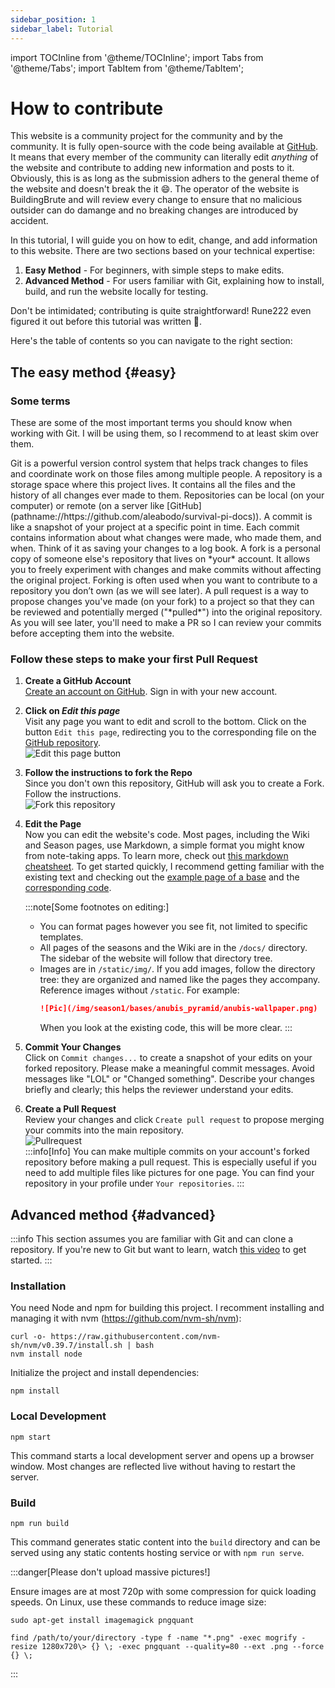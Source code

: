 ```yaml
---
sidebar_position: 1
sidebar_label: Tutorial
---
```


import TOCInline from '@theme/TOCInline';
import Tabs from '@theme/Tabs';
import TabItem from '@theme/TabItem';

# How to contribute

This website is a community project for the community and by the community. It is fully open-source with the code being available at [GitHub](pathname://https://github.com/aleabodo/survival-pi-docs). It means that every member of the community can literally edit *anything* of the website and contribute to adding new information and posts to it. Obviously, this is as long as the submission adhers to the general theme of the website and doesn't break the it 😄. The operator of the website is BuildingBrute and will review every change to ensure that no malicious outsider can do damange and no breaking changes are introduced by accident.

In this tutorial, I will guide you on how to edit, change, and add information to this website. There are two sections based on your technical expertise: 

1. **Easy Method** - For beginners, with simple steps to make edits.
2. **Advanced Method** - For users familiar with Git, explaining how to install, build, and run the website locally for testing.

Don't be intimidated; contributing is quite straightforward! Rune222 even figured it out before this tutorial was written 🤙.

Here's the table of contents so you can navigate to the right section:

<TOCInline toc={toc} />

## The easy method {#easy}

### Some terms

These are some of the most important terms you should know when working with Git. I will be using them, so I recommend to at least skim over them.

<Tabs>
  <TabItem value="git" label="Git" default>
    Git is a powerful version control system that helps track changes to files and coordinate work on those files among multiple people. 
  </TabItem>
  <TabItem value="repo" label="Repository (Repo) 💾">
    A repository is a storage space where this project lives. It contains all the files and the history of all changes ever made to them. Repositories can be local (on your computer) or remote (on a server like [GitHub](pathname://https://github.com/aleabodo/survival-pi-docs)).
  </TabItem>
  <TabItem value="commit" label="Commit ✅">
    A commit is like a snapshot of your project at a specific point in time. Each commit contains information about what changes were made, who made them, and when. Think of it as saving your changes to a log book.
  </TabItem>
  <TabItem value="fork" label="Fork 🍴">
    A fork is a personal copy of someone else's repository that lives on *your* account. It allows you to freely experiment with changes and make commits without affecting the original project. Forking is often used when you want to contribute to a repository you don’t own (as we will see later).
  </TabItem>
  <TabItem value="pullrequest" label="Pull Request (PR) 📩">
    A pull request is a way to propose changes you've made (on your fork) to a project so that they can be reviewed and potentially merged ("*pulled*") into the original repository. As you will see later, you'll need to make a PR so I can review your commits before accepting them into the website.
  </TabItem>
</Tabs>

### Follow these steps to make your first Pull Request

1. **Create a GitHub Account** \
    [Create an account on GitHub](pathname://https://github.com/signup). Sign in with your new account.

2. **Click on *Edit this page*** \
    Visit any page you want to edit and scroll to the bottom. Click on the button `Edit this page`, redirecting you to the corresponding file on the [GitHub repository](pathname://https://github.com/aleabodo/survival-pi-docs). \
    ![Edit this page button](/img/wiki/edit-this-page.png)

3. **Follow the instructions to fork the Repo** \
    Since you don't own this repository, GitHub will ask you to create a Fork. Follow the instructions. \
    ![Fork this repository](/img/wiki/fork-this-repository.png)

1. **Edit the Page** \
    Now you can edit the website's code. Most pages, including the Wiki and Season pages, use Markdown, a simple format you might know from note-taking apps. To learn more, check out [this markdown cheatsheet](pathname://https://www.markdownguide.org/cheat-sheet/). To get started quickly, I recommend getting familiar with the existing text and checking out the [example page of a base](./example-page.md) and the [corresponding code](example-page-code.md). 

    :::note[Some footnotes on editing:]
    - You can format pages however you see fit, not limited to specific templates.
    - All pages of the seasons and the Wiki are in the `/docs/` directory. The sidebar of the website will follow that directory tree.
    - Images are in `/static/img/`. If you add images, follow the directory tree: they are organized and named like the pages they accompany. Reference images without `/static`. For example:
        ```markdown
        ![Pic](/img/season1/bases/anubis_pyramid/anubis-wallpaper.png)
        ```
        When you look at the existing code, this will be more clear.
    :::

2. **Commit Your Changes** \
    Click on `Commit changes...` to create a snapshot of your edits on your forked repository. Please make a meaningful commit messages. Avoid messages like "LOL" or "Changed something". Describe your changes briefly and clearly; this helps the reviewer understand your edits.
    
3. **Create a Pull Request** \
   Review your changes and click `Create pull request` to propose merging your commits into the main repository. \
   ![Pullrequest](/img/wiki/pullrequest.png) \
   :::info[Info]
   You can make multiple commits on your account's forked repository before making a pull request. This is especially useful if you need to add multiple files like pictures for one page. You can find your repository in your profile under `Your repositories`.
   :::


## Advanced method {#advanced}

:::info
This section assumes you are familiar with Git and can clone a repository. If you're new to Git but want to learn, watch [this video](pathname://https://www.youtube.com/watch?v=mJ-qvsxPHpY) to get started.
:::


### Installation
You need Node and npm for building this project. I recomment installing and managing it with nvm (https://github.com/nvm-sh/nvm):
```
curl -o- https://raw.githubusercontent.com/nvm-sh/nvm/v0.39.7/install.sh | bash
nvm install node
```
Initialize the project and install dependencies:
```
npm install
```

### Local Development

```
npm start
```

This command starts a local development server and opens up a browser window. Most changes are reflected live without having to restart the server.

### Build

```
npm run build
```

This command generates static content into the `build` directory and can be served using any static contents hosting service or with `npm run serve`.


:::danger[Please don't upload massive pictures!]

Ensure images are at most 720p with some compression for quick loading speeds. On Linux, use these commands to reduce image size:

```
sudo apt-get install imagemagick pngquant

find /path/to/your/directory -type f -name "*.png" -exec mogrify -resize 1280x720\> {} \; -exec pngquant --quality=80 --ext .png --force {} \;
```

:::